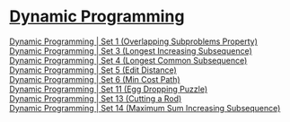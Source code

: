 <h1><a href="http://www.geeksforgeeks.org/dynamic-programming/">Dynamic Programming</a></h1>

<a href="http://www.geeksforgeeks.org/dynamic-programming-set-1/">Dynamic Programming | Set 1 (Overlapping Subproblems Property)</a><br />
<a href="http://www.geeksforgeeks.org/longest-increasing-subsequence/">Dynamic Programming | Set 3 (Longest Increasing Subsequence)</a><br />
<a href="http://www.geeksforgeeks.org/longest-common-subsequence/">Dynamic Programming | Set 4 (Longest Common Subsequence)</a><br />
<a href="http://www.geeksforgeeks.org/dynamic-programming-set-5-edit-distance/">Dynamic Programming | Set 5 (Edit Distance)</a><br />
<a href="http://www.geeksforgeeks.org/dynamic-programming-set-6-min-cost-path/">Dynamic Programming | Set 6 (Min Cost Path)</a><br />
<a href="http://www.geeksforgeeks.org/dynamic-programming-set-11-egg-dropping-puzzle/">Dynamic Programming | Set 11 (Egg Dropping Puzzle)</a><br />
<a href="http://www.geeksforgeeks.org/dynamic-programming-set-13-cutting-a-rod/">Dynamic Programming | Set 13 (Cutting a Rod)</a><br />
<a href="http://www.geeksforgeeks.org/dynamic-programming-set-14-maximum-sum-increasing-subsequence/">Dynamic Programming | Set 14 (Maximum Sum Increasing Subsequence)</a><br />






